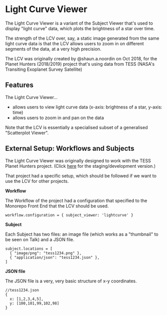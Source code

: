 # Light Curve Viewer

The Light Curve Viewer is a variant of the Subject Viewer that's used to
display "light curve" data, which plots the brightness of a star over time.

The strength of the LCV over, say, a static image generated from the same
light curve data is that the LCV allows users to zoom in on different segments
of the data, at a very high precision.

The LCV was originally created by @shaun.a.noordin on Oct 2018, for the Planet
Hunters (2018/2019) project that's using data from TESS (NASA's Transiting
Exoplanet Survey Satellite)

## Features

The Light Curve Viewer...
- allows users to view light curve data (x-axis: brightness of a star, y-axis:
  time)
- allows users to zoom in and pan on the data

Note that the LCV is essentially a specialised subset of a generalised
"Scatterplot Viewer".

## External Setup: Workflows and Subjects

The Light Curve Viewer was originally designed to work with the TESS Planet
Hunters project. (Click [here](https://pfe-preview.zooniverse.org/projects/nora-dot-test/planet-finders-beta)
for the staging/development version.)

That project had a specific setup, which should be followed if we want to use
the LCV for other projects.

**Workflow**

The Workflow of the project had a configuration that specified to the Monorepo
Front End that the LCV should be used.

`workflow.configuration = { subject_viewer: 'lightcurve' }`

**Subject**

Each Subject has two files: an image file (which works as a "thumbnail" to be
seen on Talk) and a JSON file.

```
subject.locations = [
  { "image/png": "tess1234.png" },
  { "application/json": "tess1234.json" },
]
```

**JSON file**

The JSON file is a very, very basic structure of x-y coordinates.

```
//tess1234.json
{
  x: [1,2,3,4,5],
  y: [100,101,99,102,98]
}
```
